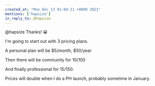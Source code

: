 ```yaml
---
created_at: "Mon Dec 13 01:04:11 +0000 2021"
mentions: ['hapsize']
in_reply_to: @hapsize
---
```


@hapsize Thanks! 😀

I'm going to start out with 3 pricing plans.

A personal plan will be $5/month, $50/year

Then there will be community for $10/$100

And finally professional for $15/$150.

Prices will double when I do a PH launch, probably sometime in January.